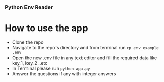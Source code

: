 ### Python Env Reader

# How to use the app
- Clone the repo
- Navigate to the repo's directory and from terminal run  ``` cp env_example .env ```
- Open the new .env file in any text editor and fill the required data like key_1, key_2 ..etc
- In Terminal please run ```python app.py ```
- Answer the questions if any with integer answers

